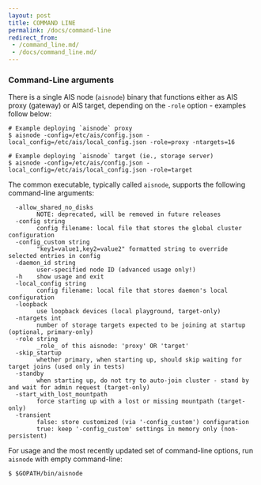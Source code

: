 ```yaml
---
layout: post
title: COMMAND LINE
permalink: /docs/command-line
redirect_from:
 - /command_line.md/
 - /docs/command_line.md/
---
```


### Command-Line arguments

There is a single AIS node (`aisnode`) binary that functions either as AIS proxy (gateway) or AIS target, depending on the `-role` option - examples follow below:

```console
# Example deploying `aisnode` proxy
$ aisnode -config=/etc/ais/config.json -local_config=/etc/ais/local_config.json -role=proxy -ntargets=16

# Example deploying `aisnode` target (ie., storage server)
$ aisnode -config=/etc/ais/config.json -local_config=/etc/ais/local_config.json -role=target
```

The common executable, typically called `aisnode`, supports the following command-line arguments:

```console
  -allow_shared_no_disks
        NOTE: deprecated, will be removed in future releases
  -config string
        config filename: local file that stores the global cluster configuration
  -config_custom string
        "key1=value1,key2=value2" formatted string to override selected entries in config
  -daemon_id string
        user-specified node ID (advanced usage only!)
  -h    show usage and exit
  -local_config string
        config filename: local file that stores daemon's local configuration
  -loopback
        use loopback devices (local playground, target-only)
  -ntargets int
        number of storage targets expected to be joining at startup (optional, primary-only)
  -role string
        _role_ of this aisnode: 'proxy' OR 'target'
  -skip_startup
        whether primary, when starting up, should skip waiting for target joins (used only in tests)
  -standby
        when starting up, do not try to auto-join cluster - stand by and wait for admin request (target-only)
  -start_with_lost_mountpath
        force starting up with a lost or missing mountpath (target-only)
  -transient
        false: store customized (via '-config_custom') configuration
        true: keep '-config_custom' settings in memory only (non-persistent)
```

For usage and the most recently updated set of command-line options, run `aisnode` with empty command-line:

```console
$ $GOPATH/bin/aisnode
```
